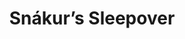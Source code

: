 ---
title: 'Snákur’s Sleepover'
teacher1: Elisabeth Nienhuis
teacher2: Algleidy Zerpa
teacher3: Alfredo Flores
about1: Snákur’s Sleepover er _leikhústilraun_. Þessa *vikuna* notum við frásagnir okkar, skrif og tónlistarsköpun til að takast á við sársaukafullan raunveruleika heimsins.
about2: "Með því að sækja innblástur í okkar persónulega, pólitíska og ljóðræna sjálf munum við prófa ýmsar skrifæfingar, leikhúsæfingar og söngæfingar. Töfrar okkar felast í því að skapa saman."
about3: "Listasmiðjunnii er stýrt af þátttakendum úr leiksýningunni 'Snákur' sem þróuðu verkið út frá eigin listfengi og reynslu sem hælisleitendur eða flóttamenn. Öll reynsla og hugmyndir eru metnar að verðleikum, sérstaklega þær sem venjulega er ekki hlustað á. Allir eru velkomnir og engin fyrri reynsla er nauðsynleg. "
about4: "Listasmiðjan er leidd af Elisabeth Nienhuis, Algleidy Zerpa and Alfredo Flores."
aboutteacher1: 
aboutteacher2: 
mynd: '/images/workshop/sleepover.jpg'
instagram: 
applyhere: 
---